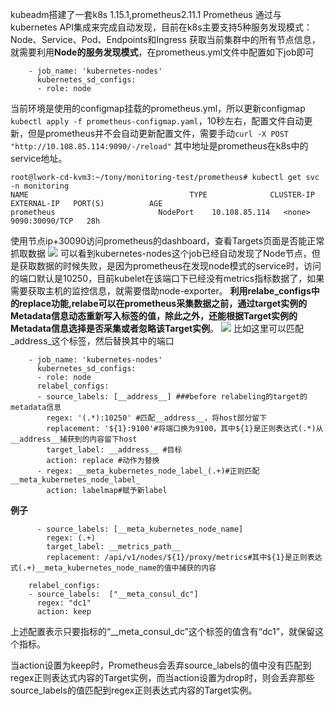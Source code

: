kubeadm搭建了一套k8s  1.15.1,prometheus2.11.1
Prometheus 通过与kubernetes API集成来完成自动发现，目前在k8s主要支持5种服务发现模式：
    Node、Service、Pod、Endpoints和Ingress
获取当前集群中的所有节点信息，就需要利用**Node的服务发现模式**，在prometheus.yml文件中配置如下job即可
```
    - job_name: 'kubernetes-nodes'
      kubernetes_sd_configs:
      - role: node
```
当前环境是使用的configmap挂载的prometheus.yml，所以更新configmap
`kubectl apply -f prometheus-configmap.yaml`，10秒左右，配置文件自动更新，但是prometheus并不会自动更新配置文件，需要手动`curl -X POST "http://10.108.85.114:9090/-/reload"` 其中地址是prometheus在k8s中的service地址。
```
root@lwork-cd-kvm3:~/tony/monitoring-test/prometheus# kubectl get svc -n monitoring
NAME                                    TYPE              CLUSTER-IP      EXTERNAL-IP   PORT(S)          AGE
prometheus                       NodePort    10.108.85.114   <none>              9090:30090/TCP   28h
```
使用节点ip+30090访问prometheus的dashboard，查看Targets页面是否能正常抓取数据
![](../../images/screenshot_1566972531465.png)
可以看到kubernetes-nodes这个job已经自动发现了Node节点，但是获取数据的时候失败，是因为prometheus在发现node模式的service时，访问的端口默认是10250，目前kubelet在该端口下已经没有metrics指标数据了，如果需要获取主机的监控信息，就需要借助node-exporter。
**利用relabe_configs中的replace功能,relabe可以在prometheus采集数据之前，通过target实例的Metadata信息动态重新写入标签的值，除此之外，还能根据Target实例的Metadata信息选择是否采集或者忽略该Target实例**。
![](../../images/screenshot_1566972993055.png)
比如这里可以匹配_address_这个标签，然后替换其中的端口
```
    - job_name: 'kubernetes-nodes'
      kubernetes_sd_configs:
      - role: node
      relabel_configs:
      - source_labels: [__address__] ###before relabeling的target的metadata信息
        regex: '(.*):10250' #匹配__address__，将host部分留下
        replacement: '${1}:9100'#将端口换为9100，其中${1}是正则表达式(.*)从__address__捕获到的内容留下host
        target_label: __address__ #目标
        action: replace #动作为替换
      - regex: __meta_kubernetes_node_label_(.+)#正则匹配__meta_kubernetes_node_label_
        action: labelmap#赋予新label
```
**例子**
```
      - source_labels: [__meta_kubernetes_node_name]
        regex: (.+)
        target_label: __metrics_path__
        replacement: /api/v1/nodes/${1}/proxy/metrics#其中${1}是正则表达式(.+)__meta_kubernetes_node_name的值中捕获的内容
```
```
    relabel_configs:
    - source_labels:  ["__meta_consul_dc"]
      regex: "dc1"
      action: keep
```
上述配置表示只要指标的“__meta_consul_dc”这个标签的值含有“dc1”，就保留这个指标。

当action设置为keep时，Prometheus会丢弃source_labels的值中没有匹配到regex正则表达式内容的Target实例，而当action设置为drop时，则会丢弃那些source_labels的值匹配到regex正则表达式内容的Target实例。


